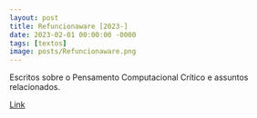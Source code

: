 ```yaml
---
layout: post
title: Refuncionaware [2023-]
date: 2023-02-01 00:00:00 -0000
tags: [textos]
image: posts/Refuncionaware.png
---
```


Escritos sobre o Pensamento Computacional Crítico e assuntos relacionados.

<a href="https://refuncionaware.github.io/">[Link](https://refuncionaware.github.io/)</a>
